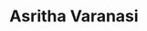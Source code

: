 ---
layout: page
title: Asritha Varanasi
description: MS, Chemical Engineering (2023-2025) <br>B.Tech., Chemical Engineering, Jawaharlal Nehru Technological University – Hyderabad (2018)
img: assets/img/Asritha.jpg
redirect: 
importance: 995
category: Alumni
horizontal: true
---